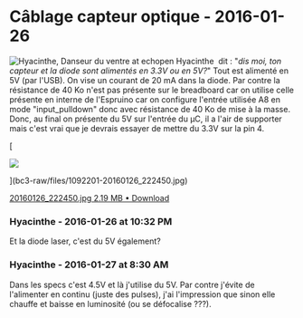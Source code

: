 # Câblage capteur optique  - 2016-01-26

![Hyacinthe, Danseur du ventre at echopen](./../../zz_assets/images/avatars/1248689.png) Hyacinthe  dit : "_dis moi, ton capteur et la diode sont alimentés en 3.3V ou en 5V?_"   Tout est alimenté en 5V (par l'USB). On vise un courant de 20 mA dans la diode.  Par contre la résistance de 40 Ko n'est pas présente sur le breadboard car on utilise celle présente en interne de l'Espruino car on configure l'entrée utilisée A8 en mode "input_pulldown" donc avec résistance de 40 Ko de mise à la masse.  Donc, au final on présente du 5V sur l'entrée du µC, il a l'air de supporter mais c'est vrai que je devrais essayer de mettre du 3.3V sur la pin 4. 

[

![](bc3-raw/files/1092201-20160126_222450.jpg)

](bc3-raw/files/1092201-20160126_222450.jpg)

[20160126_222450.jpg 2.19 MB • Download](bc3-raw/files/1092201-20160126_222450.jpg)

### **Hyacinthe** - 2016-01-26 at 10:32 PM

Et la diode laser, c'est du 5V également?

### **Hyacinthe** - 2016-01-27 at 8:30 AM

Dans les specs c'est 4.5V et là j'utilise du 5V. Par contre j'évite de l'alimenter en continu (juste des pulses), j'ai l'impression que sinon elle chauffe et baisse en luminosité (ou se défocalise ???).

